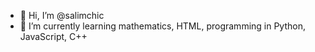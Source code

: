 - 👋 Hi, I’m @salimchic
- 🌱 I’m currently learning mathematics, HTML, programming in Python, JavaScript, C++

<!---
salimchic/salimchic is a ✨ special ✨ repository because its `README.md` (this file) appears on your GitHub profile.
You can click the Preview link to take a look at your changes.
--->
